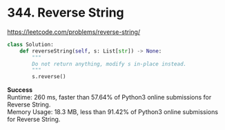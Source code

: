 # 344. Reverse String
https://leetcode.com/problems/reverse-string/
```python
class Solution:
    def reverseString(self, s: List[str]) -> None:
        """
        Do not return anything, modify s in-place instead.
        """
        s.reverse()
```
**Success**\
Runtime: 260 ms, faster than 57.64% of Python3 online submissions for Reverse String.\
Memory Usage: 18.3 MB, less than 91.42% of Python3 online submissions for Reverse String.